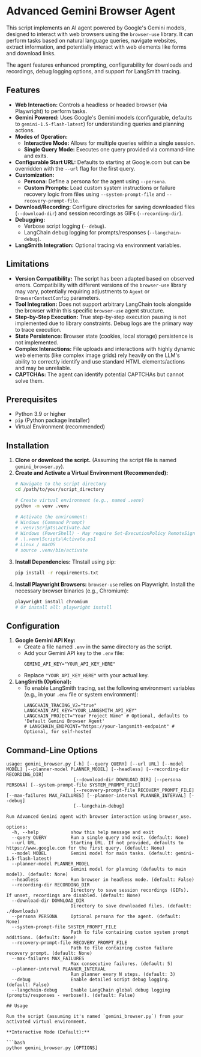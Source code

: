 # Advanced Gemini Browser Agent

This script implements an AI agent powered by Google's Gemini models, designed to interact with web browsers using the `browser-use` library. It can perform tasks based on natural language queries, navigate websites, extract information, and potentially interact with web elements like forms and download links.

The agent features enhanced prompting, configurability for downloads and recordings, debug logging options, and support for LangSmith tracing.

## Features

*   **Web Interaction:** Controls a headless or headed browser (via Playwright) to perform tasks.
*   **Gemini Powered:** Uses Google's Gemini models (configurable, defaults to `gemini-1.5-flash-latest`) for understanding queries and planning actions.
*   **Modes of Operation:**
    *   **Interactive Mode:** Allows for multiple queries within a single session.
    *   **Single Query Mode:** Executes one query provided via command-line and exits.
*   **Configurable Start URL:** Defaults to starting at Google.com but can be overridden with the `--url` flag for the first query.
*   **Customization:**
    *   **Persona:** Define a persona for the agent using `--persona`.
    *   **Custom Prompts:** Load custom system instructions or failure recovery logic from files using `--system-prompt-file` and `--recovery-prompt-file`.
*   **Download/Recording:** Configure directories for saving downloaded files (`--download-dir`) and session recordings as GIFs (`--recording-dir`).
*   **Debugging:**
    *   Verbose script logging (`--debug`).
    *   LangChain debug logging for prompts/responses (`--langchain-debug`).
*   **LangSmith Integration:** Optional tracing via environment variables.

## Limitations

*   **Version Compatibility:** The script has been adapted based on observed errors. Compatibility with different versions of the `browser-use` library may vary, potentially requiring adjustments to `Agent` or `BrowserContextConfig` parameters.
*   **Tool Integration:** Does not support arbitrary LangChain tools alongside the browser within this specific `browser-use` agent structure.
*   **Step-by-Step Execution:** True step-by-step execution pausing is not implemented due to library constraints. Debug logs are the primary way to trace execution.
*   **State Persistence:** Browser state (cookies, local storage) persistence is not implemented.
*   **Complex Interactions:** File uploads and interactions with highly dynamic web elements (like complex image grids) rely heavily on the LLM's ability to correctly identify and use standard HTML elements/actions and may be unreliable.
*   **CAPTCHAs:** The agent can identify potential CAPTCHAs but cannot solve them.

## Prerequisites

*   Python 3.9 or higher
*   `pip` (Python package installer)
*   Virtual Environment (recommended)

## Installation

1.  **Clone or download the script.** (Assuming the script file is named `gemini_browser.py`).
2.  **Create and Activate a Virtual Environment (Recommended):**
    ```bash
    # Navigate to the script directory
    cd /path/to/your/script_directory

    # Create virtual environment (e.g., named .venv)
    python -m venv .venv

    # Activate the environment:
    # Windows (Command Prompt)
    # .venv\Scripts\activate.bat
    # Windows (PowerShell) - May require Set-ExecutionPolicy RemoteSigned -Scope Process first
    # .\.venv\Scripts\Activate.ps1
    # Linux / macOS
    # source .venv/bin/activate
    ```
3.  **Install Dependencies:** 
    TInstall using pip:
    ```bash
    pip install -r requirements.txt
    ```
4.  **Install Playwright Browsers:** `browser-use` relies on Playwright. Install the necessary browser binaries (e.g., Chromium):
    ```bash
    playwright install chromium
    # Or install all: playwright install
    ```

## Configuration

1.  **Google Gemini API Key:**
    *   Create a file named `.env` in the same directory as the script.
    *   Add your Gemini API key to the `.env` file:
        ```env
        GEMINI_API_KEY="YOUR_API_KEY_HERE"
        ```
    *   Replace `"YOUR_API_KEY_HERE"` with your actual key.
2.  **LangSmith (Optional):**
    *   To enable LangSmith tracing, set the following environment variables (e.g., in your `.env` file or system environment):
        ```env
        LANGCHAIN_TRACING_V2="true"
        LANGCHAIN_API_KEY="YOUR_LANGSMITH_API_KEY"
        LANGCHAIN_PROJECT="Your Project Name" # Optional, defaults to 'Default Gemini Browser Agent'
        # LANGCHAIN_ENDPOINT="https://your-langsmith-endpoint" # Optional, for self-hosted
        ```
## Command-Line Options

```text
usage: gemini_browser.py [-h] [--query QUERY] [--url URL] [--model MODEL] [--planner-model PLANNER_MODEL] [--headless] [--recording-dir RECORDING_DIR]
                         [--download-dir DOWNLOAD_DIR] [--persona PERSONA] [--system-prompt-file SYSTEM_PROMPT_FILE]
                         [--recovery-prompt-file RECOVERY_PROMPT_FILE] [--max-failures MAX_FAILURES] [--planner-interval PLANNER_INTERVAL] [--debug]
                         [--langchain-debug]

Run Advanced Gemini agent with browser interaction using browser_use.

options:
  -h, --help            show this help message and exit
  --query QUERY         Run a single query and exit. (default: None)
  --url URL             Starting URL. If not provided, defaults to https://www.google.com for the first query. (default: None)
  --model MODEL         Gemini model for main tasks. (default: gemini-1.5-flash-latest)
  --planner-model PLANNER_MODEL
                        Gemini model for planning (defaults to main model). (default: None)
  --headless            Run browser in headless mode. (default: False)
  --recording-dir RECORDING_DIR
                        Directory to save session recordings (GIFs). If unset, recordings are disabled. (default: None)
  --download-dir DOWNLOAD_DIR
                        Directory to save downloaded files. (default: ./downloads)
  --persona PERSONA     Optional persona for the agent. (default: None)
  --system-prompt-file SYSTEM_PROMPT_FILE
                        Path to file containing custom system prompt additions. (default: None)
  --recovery-prompt-file RECOVERY_PROMPT_FILE
                        Path to file containing custom failure recovery prompt. (default: None)
  --max-failures MAX_FAILURES
                        Max consecutive failures. (default: 5)
  --planner-interval PLANNER_INTERVAL
                        Run planner every N steps. (default: 3)
  --debug               Enable detailed script debug logging. (default: False)
  --langchain-debug     Enable LangChain global debug logging (prompts/responses - verbose!). (default: False)

## Usage

Run the script (assuming it's named `gemini_browser.py`) from your activated virtual environment.

**Interactive Mode (Default):**

```bash
python gemini_browser.py [OPTIONS]
